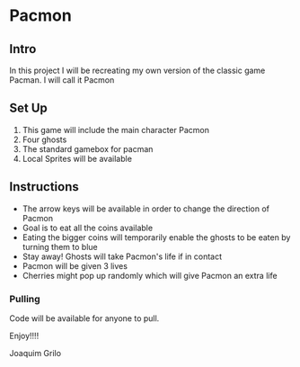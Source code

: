 # Pacmon

## Intro

In this project I will be recreating my own version of the classic game Pacman. I will call it Pacmon

## Set Up

1. This game will include the main character Pacmon
2. Four ghosts
3. The standard gamebox for pacman
4. Local Sprites will be available

## Instructions

- The arrow keys will be available in order to change the direction of Pacmon
- Goal is to eat all the coins available
- Eating the bigger coins will temporarily enable the ghosts to be eaten by turning them to blue
- Stay away! Ghosts will take Pacmon's life if in contact
- Pacmon will be given 3 lives
- Cherries might pop up randomly which will give Pacmon an extra life

### Pulling
Code will be available for anyone to pull.

Enjoy!!!!

Joaquim Grilo